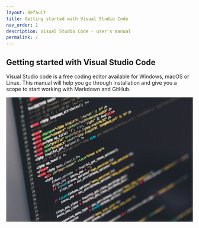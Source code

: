 ```yaml
---
layout: default
title: Getting started with Visual Studio Code
nav_order: 1
description: Visual Studio Code - user's manual
permalink: /
---
```



## Getting started with Visual Studio Code
Visual Studio code is a free coding editor available for Windows, macOS or Linux. This manual will help you go through installation and give you a scope to start working with Markdown and GitHub.

![](assets/images/code-1839406_1920.jpg)


